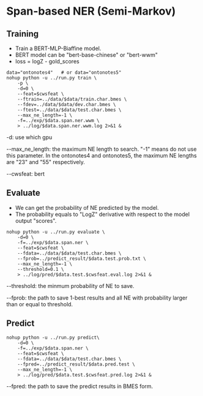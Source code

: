 # Span-based NER (Semi-Markov)

## Training 
* Train a BERT-MLP-Biaffine model.
* BERT model can be "bert-base-chinese" or "bert-wwm"
* loss = logZ - gold_scores

```shell
data="ontonotes4"   # or data="ontonotes5"
nohup python -u ../run.py train \
    -p \
    -d=0 \
    --feat=$cwsfeat \
    --ftrain=../data/$data/train.char.bmes \
    --fdev=../data/$data/dev.char.bmes \
    --ftest=../data/$data/test.char.bmes \
    --max_ne_length=-1 \
    -f=../exp/$data.span.ner.wwm \
    > ../log/$data.span.ner.wwm.log 2>&1 &
```

-d: use which gpu

--max_ne_length: the maximum NE length to search. "-1" means do not use this parameter.
In the ontonotes4 and ontonotes5, the maximum NE lengths are "23" and "55" respectively.

--cwsfeat: bert

## Evaluate
* We can get the probability of NE predicted by the model.
* The probability equals to "LogZ" derivative with respect to the model output "scores".

```shell
nohup python -u ../run.py evaluate \
    -d=0 \
    -f=../exp/$data.span.ner \
    --feat=$cwsfeat \
    --fdata=../data/$data/test.char.bmes \
    --fprob=../predict_result/$data.test.prob.txt \
    --max_ne_length=-1 \
    --threshold=0.1 \
    > ../log/pred/$data.test.$cwsfeat.eval.log 2>&1 &
```

--threshold: the minmum probability of NE to save.

--fprob: the path to save 1-best results and all NE with probability larger than or equal to threshold.

## Predict
```shell
nohup python -u ../run.py predict\
    -d=0 \
    -f=../exp/$data.span.ner \
    --feat=$cwsfeat \
    --fdata=../data/$data/test.char.bmes \
    --fpred=../predict_result/$data.pred.test \
    --max_ne_length=-1 \
    > ../log/pred/$data.test.$cwsfeat.pred.log 2>&1 &
```

--fpred: the path to save the predict results in BMES form.

